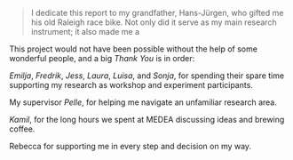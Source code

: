 > I dedicate this report to my grandfather, Hans-Jürgen, who gifted me his old Raleigh race bike. Not only did it serve as my main research instrument; it also made me a

This project would not have been possible without the help of some wonderful people, and a big *Thank You* is in order:

*Emilja*, *Fredrik*, *Jess*, *Laura*, *Luisa*, and *Sonja*, for spending their spare time supporting my research as workshop and experiment participants.

My supervisor *Pelle*, for helping me navigate an unfamiliar research area.

*Kamil*, for the long hours we spent at MEDEA discussing ideas and brewing coffee.

Rebecca for supporting me in every step and decision on my way.

